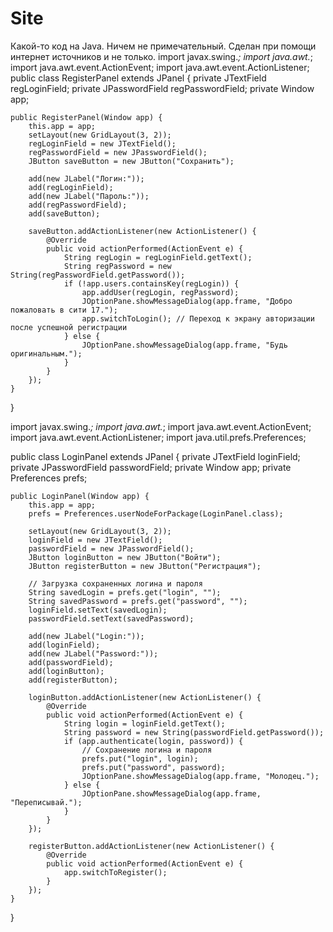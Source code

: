 # Site
Какой-то код на Java. Ничем не примечательный. Сделан при помощи интернет источников и не только.
import javax.swing.*;
import java.awt.*;
import java.awt.event.ActionEvent;
import java.awt.event.ActionListener;
public class RegisterPanel extends JPanel {
private JTextField regLoginField;
private JPasswordField regPasswordField;
private Window app;

    public RegisterPanel(Window app) {
        this.app = app;
        setLayout(new GridLayout(3, 2));
        regLoginField = new JTextField();
        regPasswordField = new JPasswordField();
        JButton saveButton = new JButton("Сохранить");

        add(new JLabel("Логин:"));
        add(regLoginField);
        add(new JLabel("Пароль:"));
        add(regPasswordField);
        add(saveButton);

        saveButton.addActionListener(new ActionListener() {
            @Override
            public void actionPerformed(ActionEvent e) {
                String regLogin = regLoginField.getText();
                String regPassword = new String(regPasswordField.getPassword());
                if (!app.users.containsKey(regLogin)) {
                    app.addUser(regLogin, regPassword);
                    JOptionPane.showMessageDialog(app.frame, "Добро пожаловать в сити 17.");
                    app.switchToLogin(); // Переход к экрану авторизации после успешной регистрации
                } else {
                    JOptionPane.showMessageDialog(app.frame, "Будь оригинальным.");
                }
            }
        });
    }
}

import javax.swing.*;
import java.awt.*;
import java.awt.event.ActionEvent;
import java.awt.event.ActionListener;
import java.util.prefs.Preferences;

public class LoginPanel extends JPanel {
private JTextField loginField;
private JPasswordField passwordField;
private Window app;
private Preferences prefs;

    public LoginPanel(Window app) {
        this.app = app;
        prefs = Preferences.userNodeForPackage(LoginPanel.class);

        setLayout(new GridLayout(3, 2));
        loginField = new JTextField();
        passwordField = new JPasswordField();
        JButton loginButton = new JButton("Войти");
        JButton registerButton = new JButton("Регистрация");

        // Загрузка сохраненных логина и пароля
        String savedLogin = prefs.get("login", "");
        String savedPassword = prefs.get("password", "");
        loginField.setText(savedLogin);
        passwordField.setText(savedPassword);

        add(new JLabel("Login:"));
        add(loginField);
        add(new JLabel("Password:"));
        add(passwordField);
        add(loginButton);
        add(registerButton);

        loginButton.addActionListener(new ActionListener() {
            @Override
            public void actionPerformed(ActionEvent e) {
                String login = loginField.getText();
                String password = new String(passwordField.getPassword());
                if (app.authenticate(login, password)) {
                    // Сохранение логина и пароля
                    prefs.put("login", login);
                    prefs.put("password", password);
                    JOptionPane.showMessageDialog(app.frame, "Молодец.");
                } else {
                    JOptionPane.showMessageDialog(app.frame, "Переписывай.");
                }
            }
        });

        registerButton.addActionListener(new ActionListener() {
            @Override
            public void actionPerformed(ActionEvent e) {
                app.switchToRegister();
            }
        });
    }
}